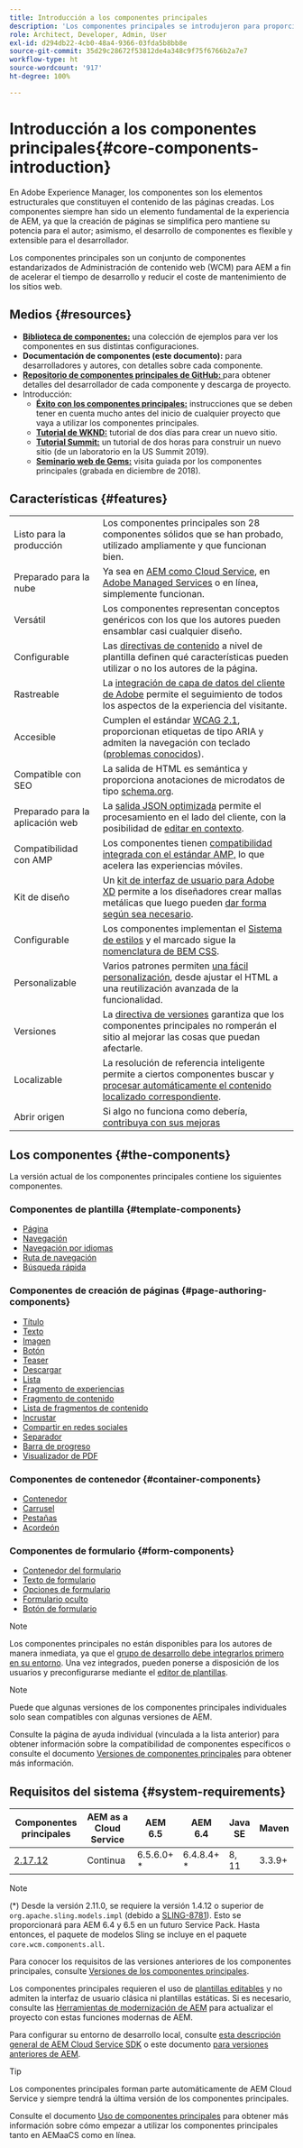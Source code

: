 ```yaml
---
title: Introducción a los componentes principales
description: 'Los componentes principales se introdujeron para proporcionar componentes básicos sólidos y ampliables, basados en las últimas tecnologías y prácticas recomendadas. '
role: Architect, Developer, Admin, User
exl-id: d294db22-4cb0-48a4-9366-03fda5b8bb8e
source-git-commit: 35d29c28672f53812de4a348c9f75f6766b2a7e7
workflow-type: ht
source-wordcount: '917'
ht-degree: 100%

---
```


# Introducción a los componentes principales{#core-components-introduction}

En Adobe Experience Manager, los componentes son los elementos estructurales que constituyen el contenido de las páginas creadas. Los componentes siempre han sido un elemento fundamental de la experiencia de AEM, ya que la creación de páginas se simplifica pero mantiene su potencia para el autor; asimismo, el desarrollo de componentes es flexible y extensible para el desarrollador.

Los componentes principales son un conjunto de componentes estandarizados de Administración de contenido web (WCM) para AEM a fin de acelerar el tiempo de desarrollo y reducir el coste de mantenimiento de los sitios web.

## Medios {#resources}

* **[Biblioteca de componentes:](https://www.adobe.com/go/aem_cmp_library_es)** una colección de ejemplos para ver los componentes en sus distintas configuraciones.
* **Documentación de componentes (este documento):** para desarrolladores y autores, con detalles sobre cada componente.
* **[Repositorio de componentes principales de GitHub: ](https://github.com/adobe/aem-core-wcm-components)** para obtener detalles del desarrollador de cada componente y descarga de proyecto.
* Introducción:
   * **[Éxito con los componentes principales:](/help/developing/success.md)** instrucciones que se deben tener en cuenta mucho antes del inicio de cualquier proyecto que vaya a utilizar los componentes principales.
   * **[Tutorial de WKND:](https://experienceleague.adobe.com/docs/experience-manager-learn/getting-started-wknd-tutorial-develop/overview.html?lang=es)** tutorial de dos días para crear un nuevo sitio.
   * **[Tutorial Summit:](https://expleague.azureedge.net/labs/L767/index.html)** un tutorial de dos horas para construir un nuevo sitio (de un laboratorio en la US Summit 2019).
   * **[Seminario web de Gems:](https://helpx.adobe.com/es/experience-manager/kt/eseminars/gems/AEM-Core-Components.html)** visita guiada por los componentes principales (grabada en diciembre de 2018).

## Características {#features}

|  |  |
|---|---|
| Listo para la producción | Los componentes principales son 28 componentes sólidos que se han probado, utilizado ampliamente y que funcionan bien. |
| Preparado para la nube | Ya sea en [AEM como Cloud Service](https://experienceleague.adobe.com/docs/experience-manager-cloud-service/landing/home.html?lang=es), en [Adobe Managed Services](https://github.com/adobe/aem-project-archetype/tree/master/src/main/archetype/dispatcher.ams) o en línea, simplemente funcionan. |
| Versátil | Los componentes representan conceptos genéricos con los que los autores pueden ensamblar casi cualquier diseño. |
| Configurable | Las [directivas de contenido](https://experienceleague.adobe.com/docs/experience-manager-cloud-service/implementing/components-templates/templates.html#content-policies) a nivel de plantilla definen qué características pueden utilizar o no los autores de la página. |
| Rastreable | La [integración de capa de datos del cliente de Adobe](/help/developing/data-layer/overview.md) permite el seguimiento de todos los aspectos de la experiencia del visitante. |
| Accesible | Cumplen el estándar [WCAG 2.1](https://www.w3.org/TR/WCAG21/), proporcionan etiquetas de tipo ARIA y admiten la navegación con teclado ([problemas conocidos](https://github.com/adobe/aem-core-wcm-components/issues?utf8=✓&amp;q=is%3Aissue+is%3Aopen+accessibility+in%3Atitle)). |
| Compatible con SEO | La salida de HTML es semántica y proporciona anotaciones de microdatos de tipo [schema.org](https://schema.org). |
| Preparado para la aplicación web | La [salida JSON optimizada](https://experienceleague.adobe.com/docs/experience-manager-learn/foundation/development/develop-sling-model-exporter.html?lang=es) permite el procesamiento en el lado del cliente, con la posibilidad de [editar en contexto](https://experienceleague.adobe.com/docs/experience-manager-learn/sites/spa-editor/spa-editor-framework-feature-video-use.html?lang=es). |
| Compatibilidad con AMP | Los componentes tienen [compatibilidad integrada con el estándar AMP,](/help/developing/amp.md) lo que acelera las experiencias móviles. |
| Kit de diseño | Un [kit de interfaz de usuario para Adobe XD](https://experienceleague.adobe.com/docs/experience-manager-learn/assets/AEM-CoreComponents-UI-Kit.xd) permite a los diseñadores crear mallas metálicas que luego pueden [dar forma según sea necesario](https://github.com/adobe/aem-guides-wknd/releases/download/aem-guides-wknd-0.0.2/AEM_UI-kit-WKND.xd). |
| Configurable | Los componentes implementan el [Sistema de estilos](https://experienceleague.adobe.com/docs/experience-manager-cloud-service/implementing/components-templates/style-system.html) y el marcado sigue la [nomenclatura de BEM CSS](http://getbem.com/). |
| Personalizable | Varios patrones permiten [una fácil personalización](developing/customizing.md), desde ajustar el HTML a una reutilización avanzada de la funcionalidad. |
| Versiones | La [directiva de versiones](https://github.com/adobe/aem-core-wcm-components/wiki/Versioning-policies) garantiza que los componentes principales no romperán el sitio al mejorar las cosas que puedan afectarle. |
| Localizable | La resolución de referencia inteligente permite a ciertos componentes buscar y [procesar automáticamente el contenido localizado correspondiente](get-started/localization.md). |
| Abrir origen | Si algo no funciona como debería, [contribuya con sus mejoras](https://github.com/adobe/aem-core-wcm-components/blob/master/CONTRIBUTING.md) |

## Los componentes {#the-components}

La versión actual de los componentes principales contiene los siguientes componentes.

### Componentes de plantilla {#template-components}

* [Página](components/page.md)
* [Navegación](components/navigation.md)
* [Navegación por idiomas](components/language-navigation.md)
* [Ruta de navegación](components/breadcrumb.md)
* [Búsqueda rápida](components/quick-search.md)

### Componentes de creación de páginas {#page-authoring-components}

* [Título](components/title.md)
* [Texto](components/text.md)
* [Imagen](components/image.md)
* [Botón](components/button.md)
* [Teaser](components/teaser.md)
* [Descargar](components/download.md)
* [Lista](components/list.md)
* [Fragmento de experiencias](components/experience-fragment.md)
* [Fragmento de contenido](components/content-fragment-component.md)
* [Lista de fragmentos de contenido](components/content-fragment-list.md)
* [Incrustar](components/embed.md)
* [Compartir en redes sociales](components/sharing.md)
* [Separador](components/separator.md)
* [Barra de progreso](components/progress-bar.md)
* [Visualizador de PDF](components/pdf-viewer.md)

### Componentes de contenedor {#container-components}

* [Contenedor](components/container.md)
* [Carrusel](components/carousel.md)
* [Pestañas](components/tabs.md)
* [Acordeón](components/accordion.md)

### Componentes de formulario {#form-components}

* [Contenedor del formulario](components/forms/form-container.md)
* [Texto de formulario](components/forms/form-text.md)
* [Opciones de formulario](components/forms/form-options.md)
* [Formulario oculto](components/forms/form-hidden.md)
* [Botón de formulario](components/forms/form-button.md)

>[!NOTE]
>
>Los componentes principales no están disponibles para los autores de manera inmediata, ya que el [grupo de desarrollo debe integrarlos primero en su entorno](get-started/using.md). Una vez integrados, pueden ponerse a disposición de los usuarios y preconfigurarse mediante el [editor de plantillas](https://experienceleague.adobe.com/docs/experience-manager-cloud-service/sites/authoring/features/templates.html?lang=es).

>[!NOTE]
>
>Puede que algunas versiones de los componentes principales individuales solo sean compatibles con algunas versiones de AEM.
>
>Consulte la página de ayuda individual (vinculada a la lista anterior) para obtener información sobre la compatibilidad de componentes específicos o consulte el documento [Versiones de componentes principales](versions.md) para obtener más información.

## Requisitos del sistema {#system-requirements}

| Componentes principales | AEM as a Cloud Service | AEM 6.5 | AEM 6.4 | Java SE | Maven |
|---------|---------|---------|---------|---------|---------|
| [2.17.12](https://github.com/adobe/aem-core-wcm-components/releases/tag/core.wcm.components.reactor-2.17.12) | Continua | 6.5.6.0+ * | 6.4.8.4+ * | 8, 11 | 3.3.9+ |

>[!NOTE]
>
>(*) Desde la versión 2.11.0, se requiere la versión 1.4.12 o superior de `org.apache.sling.models.impl` (debido a [SLING-8781](https://issues.apache.org/jira/browse/SLING-8781)). Esto se proporcionará para AEM 6.4 y 6.5 en un futuro Service Pack. Hasta entonces, el paquete de modelos Sling se incluye en el paquete `core.wcm.components.all`.

Para conocer los requisitos de las versiones anteriores de los componentes principales, consulte [Versiones de los componentes principales](versions.md).

Los componentes principales requieren el uso de [plantillas editables](https://experienceleague.adobe.com/docs/experience-manager-learn/sites/page-authoring/template-editor-feature-video-use.html?lang=es) y no admiten la interfaz de usuario clásica ni plantillas estáticas. Si es necesario, consulte las [Herramientas de modernización de AEM](https://opensource.adobe.com/aem-modernize-tools/pages/tools.html) para actualizar el proyecto con estas funciones modernas de AEM.

Para configurar su entorno de desarrollo local, consulte [esta descripción general de AEM Cloud Service SDK](https://experienceleague.adobe.com/docs/experience-manager-learn/cloud-service/local-development-environment-set-up/overview.html?lang=es) o este documento [para versiones anteriores de AEM](https://experienceleague.adobe.com/docs/experience-manager-learn/foundation/development/set-up-a-local-aem-development-environment.html?lang=es).

>[!TIP]
>
>Los componentes principales forman parte automáticamente de AEM Cloud Service y siempre tendrá la última versión de los componentes principales.
>
>Consulte el documento [Uso de componentes principales](/help/get-started/using.md) para obtener más información sobre cómo empezar a utilizar los componentes principales tanto en AEMaaCS como en línea.

